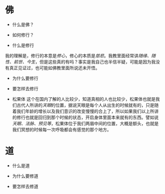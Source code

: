 # 佛

 * 什么是佛？
  

 * 如何修行？
  
 * 什么是修行
  
 我的理解是，修行的本意是*修心*，修心的本质是*慈悲*。我教里面经常讲*随缘、随性、前世、今生*，但是这些真的有吗？事实是我自己也半信半疑，可能是因为我没有真正见证过，也可能如佛教里面所说还未开悟。

 * 为什么要修行  

 * 要怎样去修行
 
 * 松果体
 这个在国内了解的人比较少，知道真相的人也比较少，松果体也就是我们古代人所讲的*天眼*的位置，据说天眼是每个人从出生的时候就有的，只是随着我们年龄的增长以及我们意识的改变慢慢的合上了，所以如果我们以上所讲的修行也就是回归到那个时候的状态，开启身体里面本来就有的东西。譬如说*天眼、法脉、预见等*，松果体位于我们两眉中间的位置，大概是额头，也就是我们冥想的时候每一次呼吸都会有感觉的那个地方。
  
# 道

 * 什么是道
  
 * 为什么要修道
  
 * 要怎样去修道
